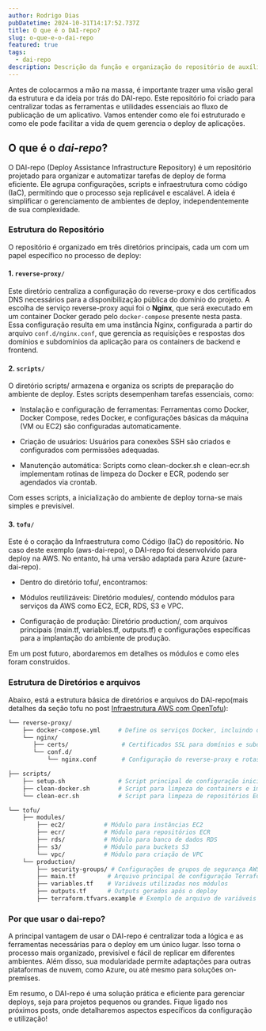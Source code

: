 ```yaml
---
author: Rodrigo Dias  
pubDatetime: 2024-10-31T14:17:52.737Z  
title: O que é o DAI-repo?  
slug: o-que-e-o-dai-repo  
featured: true  
tags:
  - dai-repo  
description: Descrição da função e organização do repositório de auxílio de deploy DAI-repo.  
---
```


Antes de colocarmos a mão na massa, é importante trazer uma visão geral da estrutura e da ideia por trás do DAI-repo. Este repositório foi criado para centralizar todas as ferramentas e utilidades essenciais ao fluxo de publicação de um aplicativo. Vamos entender como ele foi estruturado e como ele pode facilitar a vida de quem gerencia o deploy de aplicações.

## O que é o _dai-repo_?

O DAI-repo (Deploy Assistance Infrastructure Repository) é um repositório projetado para organizar e automatizar tarefas de deploy de forma eficiente. Ele agrupa configurações, scripts e infraestrutura como código (IaC), permitindo que o processo seja replicável e escalável. A ideia é simplificar o gerenciamento de ambientes de deploy, independentemente de sua complexidade.

### Estrutura do Repositório

O repositório é organizado em três diretórios principais, cada um com um papel específico no processo de deploy:

#### 1. `reverse-proxy/`

Este diretório centraliza a configuração do reverse-proxy e dos certificados DNS necessários para a disponibilização pública do domínio do projeto. A escolha de serviço reverse-proxy aqui foi o **Nginx**, que será executado em um container Docker gerado pelo `docker-compose` presente nesta pasta. Essa configuração resulta em uma instância Nginx, configurada a partir do arquivo `conf.d/nginx.conf`, que gerencia as requisições e respostas dos domínios e subdomínios da aplicação para os containers de backend e frontend.

#### 2. `scripts/`

O diretório scripts/ armazena e organiza os scripts de preparação do ambiente de deploy. Estes scripts desempenham tarefas essenciais, como:

* Instalação e configuração de ferramentas: Ferramentas como Docker, Docker Compose, redes Docker, e configurações básicas da máquina (VM ou EC2) são configuradas automaticamente.

* Criação de usuários: Usuários para conexões SSH são criados e configurados com permissões adequadas.

* Manutenção automática: Scripts como clean-docker.sh e clean-ecr.sh implementam rotinas de limpeza do Docker e ECR, podendo ser agendados via crontab.

Com esses scripts, a inicialização do ambiente de deploy torna-se mais simples e previsível.
#### 3. `tofu/`

Este é o coração da Infraestrutura como Código (IaC) do repositório. No caso deste exemplo (aws-dai-repo), o DAI-repo foi desenvolvido para deploy na AWS. No entanto, há uma versão adaptada para Azure (azure-dai-repo).

* Dentro do diretório tofu/, encontramos:

* Módulos reutilizáveis: Diretório modules/, contendo módulos para serviços da AWS como EC2, ECR, RDS, S3 e VPC.

* Configuração de produção: Diretório production/, com arquivos principais (main.tf, variables.tf, outputs.tf) e configurações específicas para a implantação do ambiente de produção.

Em um post futuro, abordaremos em detalhes os módulos e como eles foram construídos.

### Estrutura de Diretórios e arquivos

Abaixo, está a estrutura básica de diretórios e arquivos do DAI-repo(mais detalhes da seção tofu no post [Infraestrutura AWS com OpenTofu](https://blog.rdias66.codes/posts/infra-aws-com-open-tofu)):

```bash
└── reverse-proxy/
    ├── docker-compose.yml     # Define os serviços Docker, incluindo o Nginx
    └── nginx/           
       ├── certs/               # Certificados SSL para domínios e subdomínios
       └── conf.d/             
           └── nginx.conf       # Configuração do reverse-proxy e rotas

├── scripts/
    ├── setup.sh               # Script principal de configuração inicial
    ├── clean-docker.sh        # Script para limpeza de containers e imagens Docker
    └── clean-ecr.sh           # Script para limpeza de repositórios ECR

└── tofu/                 
    ├── modules/           
        ├── ec2/           # Módulo para instâncias EC2
        ├── ecr/           # Módulo para repositórios ECR
        ├── rds/           # Módulo para banco de dados RDS
        ├── s3/            # Módulo para buckets S3
        └── vpc/           # Módulo para criação de VPC
    └── production/         
        ├── security-groups/ # Configurações de grupos de segurança AWS
        ├── main.tf         # Arquivo principal de configuração Terraform
        ├── variables.tf    # Variáveis utilizadas nos módulos
        ├── outputs.tf      # Outputs gerados após o deploy
        ├── terraform.tfvars.example # Exemplo de arquivo de variáveis personalizadas
```

### Por que usar o dai-repo?

A principal vantagem de usar o DAI-repo é centralizar toda a lógica e as ferramentas necessárias para o deploy em um único lugar. Isso torna o processo mais organizado, previsível e fácil de replicar em diferentes ambientes. Além disso, sua modularidade permite adaptações para outras plataformas de nuvem, como Azure, ou até mesmo para soluções on-premises.

Em resumo, o DAI-repo é uma solução prática e eficiente para gerenciar deploys, seja para projetos pequenos ou grandes. Fique ligado nos próximos posts, onde detalharemos aspectos específicos da configuração e utilização!